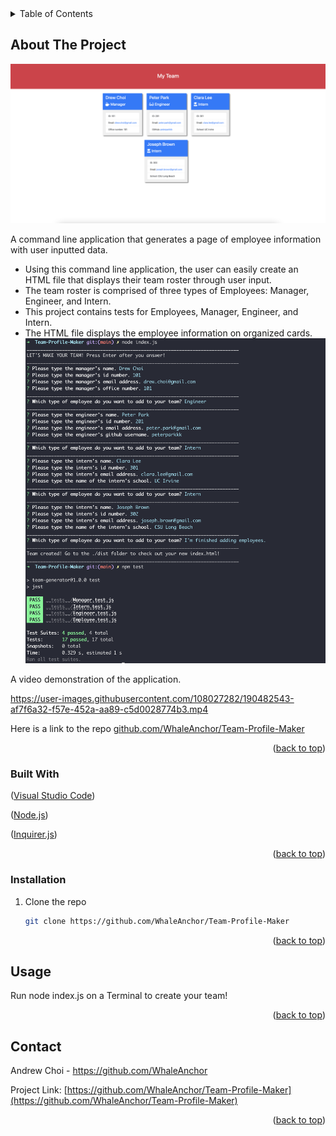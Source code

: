 <div id="top"></div>

<!-- TABLE OF CONTENTS -->
<details>
  <summary>Table of Contents</summary>
  <ol>
    <li>
      <a href="#about-the-project">Team Profile Maker</a>
      <ul>
        <li><a href="#built-with">Built With</a></li>
      </ul>
    </li>
     <li>
      <a href="#getting-started">Getting Started</a>
      <ul>
        <li><a href="#installation">Installation</a></li>
      </ul>
    </li>
    <li><a href="#usage">Usage</a></li>
    <li><a href="#contact">Contact</a></li>
  </ol>
</details>



<!-- ABOUT THE PROJECT -->
## About The Project

![Team Profile Maker](/assets/images/screenshot.png "generated index.html page with employee cards") 

A command line application that generates a page of employee information with user inputted data.
* Using this command line application, the user can easily create an HTML file that displays their team roster through user input.
* The team roster is comprised of three types of Employees: Manager, Engineer, and Intern. 
* This project contains tests for Employees, Manager, Engineer, and Intern.
* The HTML file displays the employee information on organized cards.
![Team Profile Maker](/assets/images/commandline.png "screenshot of command line application prompts and test") 

A video demonstration of the application.

https://user-images.githubusercontent.com/108027282/190482543-af7f6a32-f57e-452a-aa89-c5d0028774b3.mp4

Here is a link to the repo <a href="https://github.com/WhaleAnchor/Team-Profile-Maker">github.com/WhaleAnchor/Team-Profile-Maker</a>

<p align="right">(<a href="#top">back to top</a>)</p>



### Built With

<p align ="left">(<a href="https://visualstudio.microsoft.com/">Visual Studio Code</a>)</p>
<p align ="left">(<a href="https://nodejs.org/en/">Node.js</a>)</p>
<p align ="left">(<a href="https://www.npmjs.com/package/inquirer/">Inquirer.js</a>)</p>

<p align="right">(<a href="#top">back to top</a>)</p>



<!-- GETTING STARTED -->

### Installation

1. Clone the repo
   ```sh
   git clone https://github.com/WhaleAnchor/Team-Profile-Maker
   ```

<p align="right">(<a href="#top">back to top</a>)</p>



<!-- USAGE EXAMPLES -->
## Usage

Run node index.js on a Terminal to create your team!


<p align="right">(<a href="#top">back to top</a>)</p>


<!-- CONTACT -->
## Contact

Andrew Choi - https://github.com/WhaleAnchor

Project Link: [https://github.com/WhaleAnchor/Team-Profile-Maker](https://github.com/WhaleAnchor/Team-Profile-Maker)

<p align="right">(<a href="#top">back to top</a>)</p>




